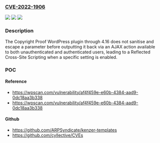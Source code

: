 ### [CVE-2022-1906](https://cve.mitre.org/cgi-bin/cvename.cgi?name=CVE-2022-1906)
![](https://img.shields.io/static/v1?label=Product&message=Copyright%20Proof&color=blue)
![](https://img.shields.io/static/v1?label=Version&message=4.16%3C%3D%204.16%20&color=brighgreen)
![](https://img.shields.io/static/v1?label=Vulnerability&message=CWE-79%20Cross-site%20Scripting%20(XSS)&color=brighgreen)

### Description

The Copyright Proof WordPress plugin through 4.16 does not sanitise and escape a parameter before outputting it back via an AJAX action available to both unauthenticated and authenticated users, leading to a Reflected Cross-Site Scripting when a specific setting is enabled.

### POC

#### Reference
- https://wpscan.com/vulnerability/af4f459e-e60b-4384-aad9-0dc18aa3b338
- https://wpscan.com/vulnerability/af4f459e-e60b-4384-aad9-0dc18aa3b338

#### Github
- https://github.com/ARPSyndicate/kenzer-templates
- https://github.com/cyllective/CVEs

